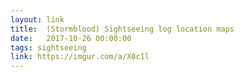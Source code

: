 ```yaml
---
layout: link
title:  (Stormblood) Sightseeing log location maps
date:   2017-10-26 00:00:00
tags: sightseeing
link: https://imgur.com/a/X0c1l
---
```

